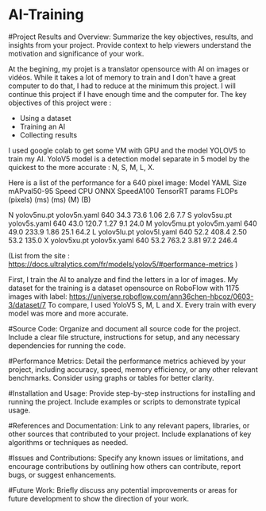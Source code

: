 # AI-Training

#Project Results and Overview: Summarize the key objectives, results, and insights from your project. Provide context to help viewers understand the motivation and significance of your work.

At the begining, my projet is a translator opensource with AI on images or vidéos. While it takes a lot of memory to train and I don't have a great computer to do that, I had to reduce at the minimum this project. I will continue this project if I have enough time and the computer for.
The key objectives of this project were : 
  - Using a dataset
  - Training an AI
  - Collecting results

I used google colab to get some VM with GPU and the model YOLOV5 to train my AI. YoloV5 model is a detection model separate in 5 model by the quickest to the more accurate : N, S, M, L, X.

Here is a list of the performance for a 640 pixel image:
        Model	              YAML	        Size          mAPval50-95          Speed CPU ONNX          SpeedA100 TensorRT          params          FLOPs
                                        (pixels)  	       (ms)    	                                        (ms)	                 (M)            (B) 

N     yolov5nu.pt      	yolov5n.yaml	    640	             34.3	                  73.6	                    1.06	                  2.6	          7.7
S     yolov5su.pt	      yolov5s.yaml	    640	             43.0	                  120.7	                    1.27  	                9.1	          24.0
M     yolov5mu.pt      	yolov5m.yaml	    640	             49.0	                  233.9	                    1.86	                  25.1	        64.2
L     yolov5lu.pt      	yolov5l.yaml    	640	             52.2	                  408.4	                    2.50	                  53.2	        135.0
X     yolov5xu.pt      	yolov5x.yaml    	640	             53.2	                  763.2	                    3.81	                  97.2	        246.4

(List from the site : https://docs.ultralytics.com/fr/models/yolov5/#performance-metrics ) 

First, I train the AI to analyze and find the letters in a lor of images. My dataset for the training is a dataset opensource on RoboFlow with 1175 images with label:  https://universe.roboflow.com/ann36chen-hbcoz/0603-3/dataset/7
To compare, I used YoloV5 S, M, L and X. Every train with every model was more and more accurate.

#Source Code: Organize and document all source code for the project. Include a clear file structure, instructions for setup, and any necessary dependencies for running the code.

#Performance Metrics: Detail the performance metrics achieved by your project, including accuracy, speed, memory efficiency, or any other relevant benchmarks. Consider using graphs or tables for better clarity.

#Installation and Usage: Provide step-by-step instructions for installing and running the project. Include examples or scripts to demonstrate typical usage.

#References and Documentation: Link to any relevant papers, libraries, or other sources that contributed to your project. Include explanations of key algorithms or techniques as needed.

#Issues and Contributions: Specify any known issues or limitations, and encourage contributions by outlining how others can contribute, report bugs, or suggest enhancements.

#Future Work: Briefly discuss any potential improvements or areas for future development to show the direction of your work.
